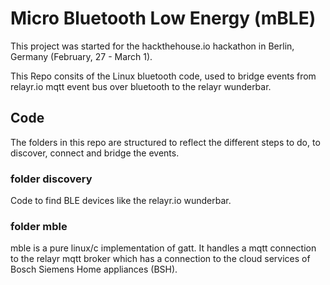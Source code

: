 Micro Bluetooth Low Energy (mBLE)
=================================

This project was started for the hackthehouse.io hackathon in Berlin, Germany 
(February, 27 - March 1).

This Repo consits of the Linux bluetooth code, used to bridge events from
relayr.io mqtt event bus over bluetooth to the relayr wunderbar.

Code
----

The folders in this repo are structured to reflect the different steps to do,
to discover, connect and bridge the events.

### folder discovery

Code to find BLE devices like the relayr.io wunderbar.

### folder mble

mble is a pure linux/c implementation of gatt.
It handles a mqtt connection to the relayr mqtt broker which has a connection to
the cloud services of Bosch Siemens Home appliances (BSH).


